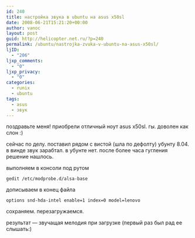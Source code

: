 ```yaml
---
id: 240
title: настройка звука в ubuntu на asus x50sl
date: 2008-06-21T15:21:20+00:00
author: vanoc
layout: post
guid: http://helicopter.net.ru/?p=240
permalink: /ubuntu/nastrojka-zvuka-v-ubuntu-na-asus-x50sl/
ljID:
  - "206"
ljxp_comments:
  - "0"
ljxp_privacy:
  - "0"
categories:
  - runix
  - ubuntu
tags:
  - asus
  - звук
---
```

поздравьте меня! приобрели отличный ноут asus x50sl. гы. доволен как слон :)

сейчас по делу. поставил рядом с вистой (шла по дефолту) убунту 8.04. в винде звук зарабтал. в убунте нет. после более часа гугления решение нашлось.

выполняем в консоли под рутом
  
`gedit /etc/modprobe.d/alsa-base`
  
дописываем в конец файла
  
`options snd-hda-intel enable=1 index=0 model=lenovo`
  
сохраняем. перезагружаемся.

результат &#8212; звучащая мелодия при загрузке (первый раз был рад ее слышать:)
